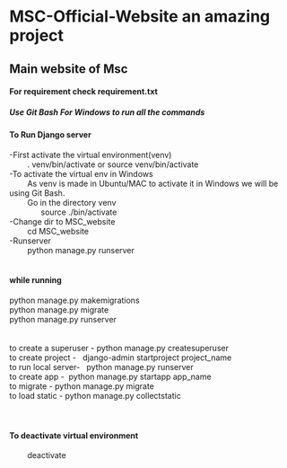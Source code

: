 # MSC-Official-Website an amazing project
## Main website of Msc
#### For requirement check requirement.txt<br>
##### Use Git Bash For Windows to run all the commands

#### To Run Django server
-First activate the virtual environment(venv) <br>
&emsp;&emsp; . venv/bin/activate    or    source venv/bin/activate<br>
-To activate the virtual env in Windows<br>
&emsp;&emsp; As venv is made in Ubuntu/MAC to activate it in Windows we will be using Git Bash.<br>
&emsp;&emsp; Go in the directory venv<br>
&emsp;&emsp;&emsp;&emsp;source ./bin/activate<br>
-Change dir to MSC_website<br>
&emsp;&emsp; cd MSC_website<br>
-Runserver<br>
&emsp;&emsp; python manage.py runserver<br><br>
#### while running
python manage.py makemigrations<br>
python manage.py migrate<br>
python manage.py runserver <br><br><br>
to create a superuser - python manage.py createsuperuser<br>
to create project -   django-admin startproject project_name<br>
to run local server-   python manage.py runserver<br>
to create app -  python manage.py startapp app_name<br>
to migrate - python manage.py migrate<br>
to load static - python manage.py collectstatic<br><br><br>

#### To deactivate virtual environment
&emsp;&emsp;  deactivate
